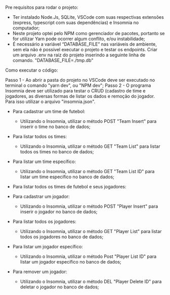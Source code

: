 Pre requisitos para rodar o projeto:

- Ter instalado Node.Js, SQLite, VSCode com suas respectivas extensões (express, typescript com suas dependências) e Insomnia no computador;
- Neste projeto optei pelo NPM como gerenciador de pacotes, portanto se for utilizar Yarn pode ocorrer algum conflito, e/ou instabilidade;
- É necessário a variável “DATABASE_FILE” nas variáveis de ambiente, sem ela não é possível executar o projeto e testar os endpoints. Criar um arquivo .env na raiz do projeto inserindo a seguinte linha de comando. "DATABASE_FILE=./tmp.db"

Como executar o código:

Passo 1 - Ao abrir a pasta do projeto no VSCode deve ser executado no terminal o comando "yarn dev", ou "NPM dev";
Passo 2 - O programa Insomnia deve ser utilizado para testar o CRUD (cadastro de time e jogadores, as diversas formas de listar os dados e remoção do jogador. Para isso utilizar o arquivo "insomnia.json".

- Para cadastrar um time de futebol:
  - Utilizando o Insomnia, utilizar o método POST "Team Insert" para inserir o time no banco de dados;
- Para listar todos os times:
  - Utilizando o Insomnia, utilizar o método GET "Team List" para listar todos os times no banco de dados;
- Para listar um time específico:
  - Utilizando o Insomnia, utilizar o método GET "Team List ID" para listar um time específico no banco de dados;   
- Para listar todos os times de futebol e seus jogadores:

- Para cadastrar um jogador:
  - Utilizando o Insomnia, utilizar o método POST "Player Insert" para inserir o jogador no banco de dados;
- Para listar todos os jogadores:
  - Utilizando o Insomnia, utilizar o método GET "Player List" para listar todos os jogadores no banco de dados;
- Para listar um jogador específico:
  - Utilizando o Insomnia, utilizar o método Post "Player List ID" para listar um jogador específico no banco de dados;
- Para remover um jogador:
  - Utilizando o Insomnia, utilizar o método DEL "Player Delete ID" para deletar o jogador no banco de dados;